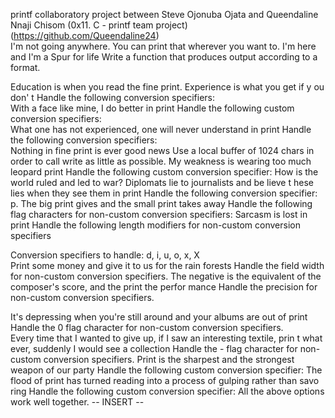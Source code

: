 printf collaboratory project between Steve Ojonuba Ojata and Queendaline Nnaji Chisom (0x11. C - printf team project)(https://github.com/Queendaline24)                           
I'm not going anywhere. You can print that wherever you want to. I'm here and I'm a Spur for life
Write a function that produces output according to a format.

Education is when you read the fine print. Experience is what you get if y
ou don' t
Handle the following conversion specifiers:                               
With a face like mine, I do better in print
Handle the following custom conversion specifiers:                        
What one has not experienced, one will never understand in print
Handle the following conversion specifiers:                               
Nothing in fine print is ever good news                                   Use a local buffer of 1024 chars in order to call write as little as possible.
                                                                          My weakness is wearing too much leopard print
Handle the following custom conversion specifier:                                                                                                   How is the world ruled and led to war? Diplomats lie to journalists and be
lieve t hese lies when they see them in print
Handle the following conversion specifier: p.                                                                                                       The big print gives and the small print takes away                        Handle the following flag characters for non-custom conversion specifiers:
Sarcasm is lost in print                                                  Handle the following length modifiers for non-custom conversion specifiers

Conversion specifiers to handle: d, i, u, o, x, X                                                                                          
Print some money and give it to us for the rain forests                   Handle the field width for non-custom conversion specifiers.                                                                                        The negative is the equivalent of the composer's score, and the print the perfor mance                                                              Handle the precision for non-custom conversion specifiers.

It's depressing when you're still around and your albums are out of print Handle the 0 flag character for non-custom conversion specifiers.         
Every time that I wanted to give up, if I saw an interesting textile, prin
t what ever, suddenly I would see a collection
Handle the - flag character for non-custom conversion specifiers.
                                                                          Print is the sharpest and the strongest weapon of our party               Handle the following custom conversion specifier:
                                                                          The flood of print has turned reading into a process of gulping rather than savo ring                                                               Handle the following custom conversion specifier:                                                                                                   All the above options work well together.                                 -- INSERT --
